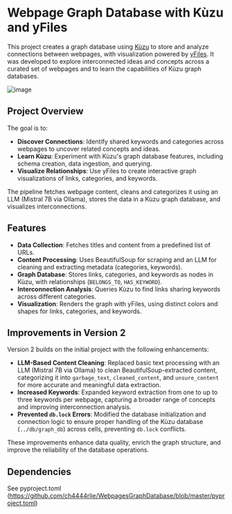 # Webpage Graph Database with Kùzu and yFiles

This project creates a graph database using [Kùzu](https://kuzudb.com/) to store and analyze connections between webpages, with visualization powered by [yFiles](https://www.yworks.com/products/yfiles). It was developed to explore interconnected ideas and concepts across a curated set of webpages and to learn the capabilities of Kùzu graph databases.

![image](https://github.com/user-attachments/assets/1c53a0d9-b26d-484a-b903-678864697fc0)


## Project Overview

The goal is to:
- **Discover Connections**: Identify shared keywords and categories across webpages to uncover related concepts and ideas.
- **Learn Kùzu**: Experiment with Kùzu's graph database features, including schema creation, data ingestion, and querying.
- **Visualize Relationships**: Use yFiles to create interactive graph visualizations of links, categories, and keywords.

The pipeline fetches webpage content, cleans and categorizes it using an LLM (Mistral 7B via Ollama), stores the data in a Kùzu graph database, and visualizes interconnections.

## Features

- **Data Collection**: Fetches titles and content from a predefined list of URLs.
- **Content Processing**: Uses BeautifulSoup for scraping and an LLM for cleaning and extracting metadata (categories, keywords).
- **Graph Database**: Stores links, categories, and keywords as nodes in Kùzu, with relationships (`BELONGS_TO`, `HAS_KEYWORD`).
- **Interconnection Analysis**: Queries Kùzu to find links sharing keywords across different categories.
- **Visualization**: Renders the graph with yFiles, using distinct colors and shapes for links, categories, and keywords.

## Improvements in Version 2

Version 2 builds on the initial project with the following enhancements:
- **LLM-Based Content Cleaning**: Replaced basic text processing with an LLM (Mistral 7B via Ollama) to clean BeautifulSoup-extracted content, categorizing it into `garbage_text`, `cleaned_content`, and `unsure_content` for more accurate and meaningful data extraction.
- **Increased Keywords**: Expanded keyword extraction from one to up to three keywords per webpage, capturing a broader range of concepts and improving interconnection analysis.
- **Prevented `db.lock` Errors**: Modified the database initialization and connection logic to ensure proper handling of the Kùzu database (`../db/graph_db`) across cells, preventing `db.lock` conflicts.

These improvements enhance data quality, enrich the graph structure, and improve the reliability of the database operations.

## Dependencies
See pyproject.toml (https://github.com/ch4444rlie/WebpagesGraphDatabase/blob/master/pyproject.toml)


